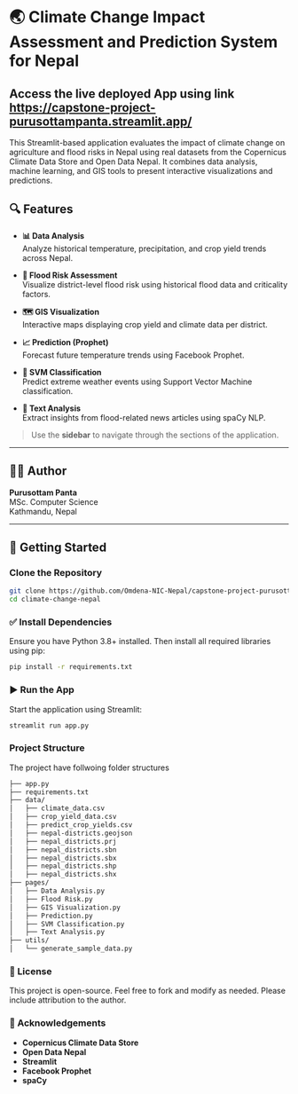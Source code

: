 # 🌏 Climate Change Impact Assessment and Prediction System for Nepal

## Access the live deployed App using link https://capstone-project-purusottampanta.streamlit.app/

This Streamlit-based application evaluates the impact of climate change on agriculture and flood risks in Nepal using real datasets from the Copernicus Climate Data Store and Open Data Nepal. It combines data analysis, machine learning, and GIS tools to present interactive visualizations and predictions.

## 🔍 Features

- **📊 Data Analysis**  
  Analyze historical temperature, precipitation, and crop yield trends across Nepal.

- **🌊 Flood Risk Assessment**  
  Visualize district-level flood risk using historical flood data and criticality factors.

- **🗺️ GIS Visualization**  
  Interactive maps displaying crop yield and climate data per district.

- **📈 Prediction (Prophet)**  
  Forecast future temperature trends using Facebook Prophet.

- **🤖 SVM Classification**  
  Predict extreme weather events using Support Vector Machine classification.

- **📰 Text Analysis**  
  Extract insights from flood-related news articles using spaCy NLP.

> Use the **sidebar** to navigate through the sections of the application.

---

## 🧑‍💻 Author

**Purusottam Panta**  
MSc. Computer Science  
Kathmandu, Nepal

---

## 🚀 Getting Started

### Clone the Repository

```bash
git clone https://github.com/Omdena-NIC-Nepal/capstone-project-purusottampanta.git
cd climate-change-nepal
```

### ✅ Install Dependencies
Ensure you have Python 3.8+ installed. Then install all required libraries using pip:

```bash
pip install -r requirements.txt
```

### ▶️ Run the App
Start the application using Streamlit:

```bash
streamlit run app.py
```

### Project Structure

The project have follwoing folder structures
```bash
├── app.py
├── requirements.txt
├── data/
│   ├── climate_data.csv
│   ├── crop_yield_data.csv
│   ├── predict_crop_yields.csv
│   ├── nepal-districts.geojson
│   ├── nepal_districts.prj
│   ├── nepal_districts.sbn
│   ├── nepal_districts.sbx
│   ├── nepal_districts.shp
│   ├── nepal_districts.shx
├── pages/
│   ├── Data Analysis.py
│   ├── Flood Risk.py
│   ├── GIS Visualization.py
│   ├── Prediction.py
│   ├── SVM Classification.py
│   ├── Text Analysis.py
├── utils/
│   └── generate_sample_data.py

```
### 📜 License
This project is open-source. Feel free to fork and modify as needed. Please include attribution to the author.

### 🙌 Acknowledgements
- **Copernicus Climate Data Store**
- **Open Data Nepal**
- **Streamlit**
- **Facebook Prophet**
- **spaCy**